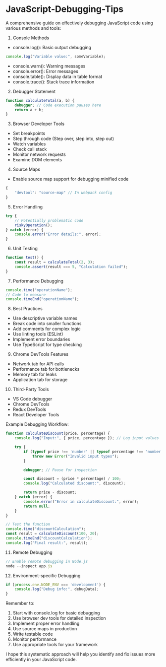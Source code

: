 # JavaScript-Debugging-Tips

A comprehensive guide on effectively debugging JavaScript code using various methods and tools:

1. Console Methods
- console.log(): Basic output debugging
```javascript
console.log("Variable value:", someVariable);
```
- console.warn(): Warning messages
- console.error(): Error messages
- console.table(): Display data in table format
- console.trace(): Stack trace information

2. Debugger Statement
```javascript
function calculateTotal(a, b) {
    debugger; // Code execution pauses here
    return a + b;
}
```

3. Browser Developer Tools
- Set breakpoints
- Step through code (Step over, step into, step out)
- Watch variables
- Check call stack
- Monitor network requests
- Examine DOM elements

4. Source Maps
- Enable source map support for debugging minified code
```javascript
{
    "devtool": "source-map" // In webpack config
}
```

5. Error Handling
```javascript
try {
    // Potentially problematic code
    riskyOperation();
} catch (error) {
    console.error("Error details:", error);
}
```

6. Unit Testing
```javascript
function test() {
    const result = calculateTotal(2, 3);
    console.assert(result === 5, "Calculation failed");
}
```

7. Performance Debugging
```javascript
console.time("operationName");
// Code to measure
console.timeEnd("operationName");
```

8. Best Practices
- Use descriptive variable names
- Break code into smaller functions
- Add comments for complex logic
- Use linting tools (ESLint)
- Implement error boundaries
- Use TypeScript for type checking

9. Chrome DevTools Features
- Network tab for API calls
- Performance tab for bottlenecks
- Memory tab for leaks
- Application tab for storage

10. Third-Party Tools
- VS Code debugger
- Chrome DevTools
- Redux DevTools
- React Developer Tools

Example Debugging Workflow:
```javascript
function calculateDiscount(price, percentage) {
    console.log("Input:", { price, percentage }); // Log input values

    try {
        if (typeof price !== 'number' || typeof percentage !== 'number') {
            throw new Error("Invalid input types");
        }

        debugger; // Pause for inspection

        const discount = (price * percentage) / 100;
        console.log("Calculated discount:", discount);

        return price - discount;
    } catch (error) {
        console.error("Error in calculateDiscount:", error);
        return null;
    }
}

// Test the function
console.time("discountCalculation");
const result = calculateDiscount(100, 20);
console.timeEnd("discountCalculation");
console.log("Final result:", result);
```

11. Remote Debugging
```javascript
// Enable remote debugging in Node.js
node --inspect app.js
```

12. Environment-specific Debugging
```javascript
if (process.env.NODE_ENV === 'development') {
    console.log("Debug info:", debugData);
}
```

Remember to:
1. Start with console.log for basic debugging
2. Use browser dev tools for detailed inspection
3. Implement proper error handling
4. Use source maps in production
5. Write testable code
6. Monitor performance
7. Use appropriate tools for your framework

I hope this systematic approach will help you identify and fix issues more efficiently in your JavaScript code.
